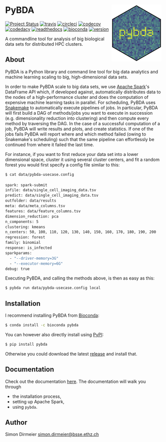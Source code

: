 # PyBDA <img src="https://raw.githubusercontent.com/cbg-ethz/pybda/master/_fig/sticker_pybda.png" align="right" width="160px"/>

[![Project Status](http://www.repostatus.org/badges/latest/wip.svg)](http://www.repostatus.org/#wip)
[![travis](https://img.shields.io/travis/cbg-ethz/pybda/master.svg?&logo=travis)](https://travis-ci.org/cbg-ethz/pybda/)
[![circleci](https://img.shields.io/circleci/project/github/cbg-ethz/pybda/master.svg?&logo=circleci)](https://circleci.com/gh/cbg-ethz/pybda/)
[![codecov](https://codecov.io/gh/cbg-ethz/pybda/branch/master/graph/badge.svg)](https://codecov.io/gh/cbg-ethz/pybda)
[![codedacy](https://api.codacy.com/project/badge/Grade/a4cca665933a4def9c2cfc88d7bbbeae)](https://www.codacy.com/app/simon-dirmeier/pybda?utm_source=github.com&amp;utm_medium=referral&amp;utm_content=cbg-ethz/pybda&amp;utm_campaign=Badge_Grade)
[![readthedocs](https://readthedocs.org/projects/pybda/badge/?version=latest)](http://pybda.readthedocs.io/en/latest)
[![bioconda](https://img.shields.io/badge/install%20with-bioconda-brightgreen.svg?style=flat)](http://bioconda.github.io/recipes/pybda/README.html)
[![version](https://img.shields.io/pypi/v/pybda.svg?colorB=black&style=flat)](https://pypi.org/project/pybda/)

A commandline tool for analysis of big biological data sets for distributed HPC clusters.

## About

PyBDA is a Python library and command line tool for big data analytics and machine learning scaling to big, high-dimensional data sets.

In order to make PyBDA scale to big data sets, we use [Apache Spark](https://spark.apache.org/)'s DataFrame API which, if developed against, automatically distributes
data to the nodes of a high-performance cluster and does the computation of expensive machine learning tasks in parallel.
For scheduling, PyBDA uses [Snakemake](https://snakemake.readthedocs.io/en/stable/) to automatically execute pipelines of jobs. In particular, PyBDA will first build a DAG of methods/jobs
you want to execute in succession (e.g. dimensionality reduction into clustering) and then compute every method by traversing the DAG.
In the case of a successful computation of a job, PyBDA will write results and plots, and create statistics. If one of the jobs fails PyBDA will report where and which method failed
(owing to Snakemake's scheduling) such that the same pipeline can effortlessly be continued from where it failed the last time.

For instance, if you want to first reduce your data set into a lower dimensional space, cluster it using several cluster centers, and fit a random forest you would first specify a config file similar to this:

```bash
$ cat data/pybda-usecase.config

spark: spark-submit
infile: data/single_cell_imaging_data.tsv
predict: data/single_cell_imaging_data.tsv
outfolder: data/results
meta: data/meta_columns.tsv
features: data/feature_columns.tsv
dimension_reduction: pca
n_components: 5
clustering: kmeans
n_centers: 50, 100, 110, 120, 130, 140, 150, 160, 170, 180, 190, 200
regression: forest
family: binomial
response: is_infected
sparkparams:
  - "--driver-memory=3G"
  - "--executor-memory=6G"
debug: true
```

Executing PyBDA, and calling the methods above, is then as easy as this:

```bash
$ pybda run data/pybda-usecase.config local
```

## Installation

I recommend installing PyBDA from [Bioconda](https://bioconda.github.io/recipes/pybda/README.html?highlight=pybda#recipe-Recipe%20&#x27;pybda&#x27;):

```bash
$ conda install -c bioconda pybda
```

You can however also directly install using [PyPI](https://pypi.org/project/pybda/):

```bash
$ pip install pybda
```

Otherwise you could download the latest [release](https://github.com/cbg-ethz/pybda/releases) and install that.

## Documentation

Check out the documentation [here](https://pybda.readthedocs.io/en/latest/).
The documentation will walk you through

* the installation process,
* setting up Apache Spark,
* using `pybda`.

## Author

Simon Dirmeier <a href="mailto:simon.dirmeier@bsse.ethz.ch">simon.dirmeier@bsse.ethz.ch</a>
